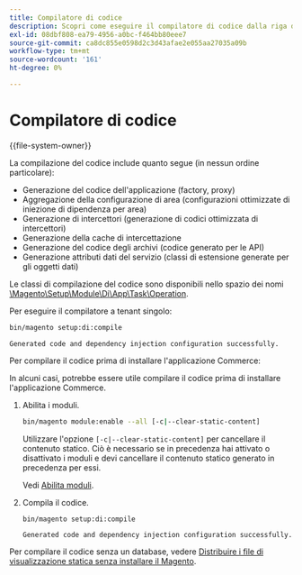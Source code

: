 ```yaml
---
title: Compilatore di codice
description: Scopri come eseguire il compilatore di codice dalla riga di comando.
exl-id: 08dbf808-ea79-4956-a0bc-f464bb80eee7
source-git-commit: ca8dc855e0598d2c3d43afae2e055aa27035a09b
workflow-type: tm+mt
source-wordcount: '161'
ht-degree: 0%

---
```


# Compilatore di codice

{{file-system-owner}}

La compilazione del codice include quanto segue (in nessun ordine particolare):

- Generazione del codice dell&#39;applicazione (factory, proxy)
- Aggregazione della configurazione di area (configurazioni ottimizzate di iniezione di dipendenza per area)
- Generazione di intercettori (generazione di codici ottimizzata di intercettori)
- Generazione della cache di intercettazione
- Generazione del codice degli archivi (codice generato per le API)
- Generazione attributi dati del servizio (classi di estensione generate per gli oggetti dati)

Le classi di compilazione del codice sono disponibili nello spazio dei nomi [\Magento\Setup\Module\Di\App\Task\Operation][operation].

Per eseguire il compilatore a tenant singolo:

```bash
bin/magento setup:di:compile
```

```
Generated code and dependency injection configuration successfully.
```

Per compilare il codice prima di installare l&#39;applicazione Commerce:

In alcuni casi, potrebbe essere utile compilare il codice prima di installare l&#39;applicazione Commerce.

1. Abilita i moduli.

   ```bash
   bin/magento module:enable --all [-c|--clear-static-content]
   ```

   Utilizzare l&#39;opzione `[-c|--clear-static-content]` per cancellare il contenuto statico. Ciò è necessario se in precedenza hai attivato o disattivato i moduli e devi cancellare il contenuto statico generato in precedenza per essi.

   Vedi [Abilita moduli](../../installation/tutorials/manage-modules.md).

1. Compila il codice.

   ```bash
   bin/magento setup:di:compile
   ```

   ```
   Generated code and dependency injection configuration successfully.
   ```

Per compilare il codice senza un database, vedere [Distribuire i file di visualizzazione statica senza installare il Magento](../cli/static-view-file-deployment.md).

<!-- link definitions -->

[operation]: https://github.com/magento/magento2/blob/2.4/setup/src/Magento/Setup/Module/Di/App/Task/Operation

